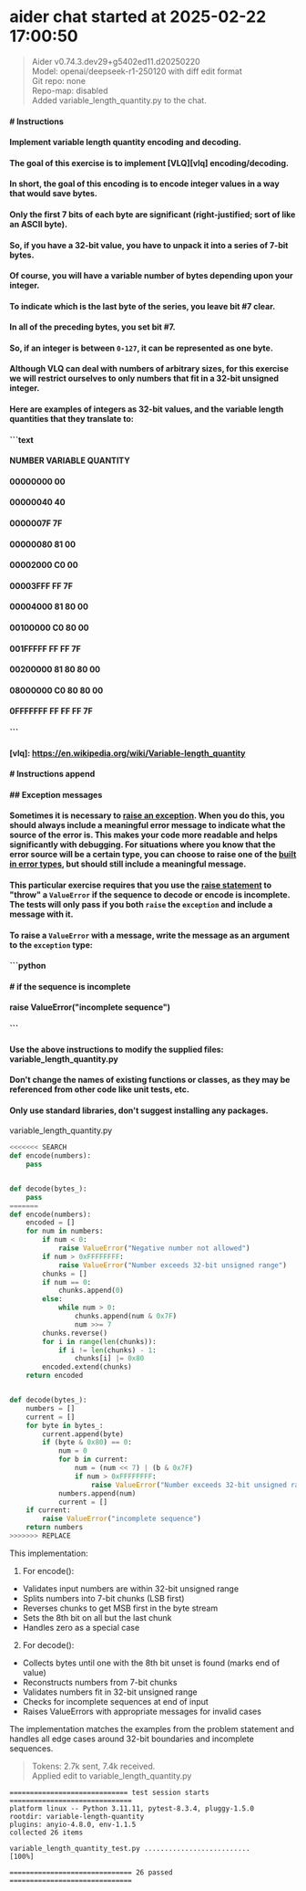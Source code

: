 
# aider chat started at 2025-02-22 17:00:50

> Aider v0.74.3.dev29+g5402ed11.d20250220  
> Model: openai/deepseek-r1-250120 with diff edit format  
> Git repo: none  
> Repo-map: disabled  
> Added variable_length_quantity.py to the chat.  

#### # Instructions  
####   
#### Implement variable length quantity encoding and decoding.  
####   
#### The goal of this exercise is to implement [VLQ][vlq] encoding/decoding.  
####   
#### In short, the goal of this encoding is to encode integer values in a way that would save bytes.  
#### Only the first 7 bits of each byte are significant (right-justified; sort of like an ASCII byte).  
#### So, if you have a 32-bit value, you have to unpack it into a series of 7-bit bytes.  
#### Of course, you will have a variable number of bytes depending upon your integer.  
#### To indicate which is the last byte of the series, you leave bit #7 clear.  
#### In all of the preceding bytes, you set bit #7.  
####   
#### So, if an integer is between `0-127`, it can be represented as one byte.  
#### Although VLQ can deal with numbers of arbitrary sizes, for this exercise we will restrict ourselves to only numbers that fit in a 32-bit unsigned integer.  
#### Here are examples of integers as 32-bit values, and the variable length quantities that they translate to:  
####   
#### ```text  
####  NUMBER        VARIABLE QUANTITY  
#### 00000000              00  
#### 00000040              40  
#### 0000007F              7F  
#### 00000080             81 00  
#### 00002000             C0 00  
#### 00003FFF             FF 7F  
#### 00004000           81 80 00  
#### 00100000           C0 80 00  
#### 001FFFFF           FF FF 7F  
#### 00200000          81 80 80 00  
#### 08000000          C0 80 80 00  
#### 0FFFFFFF          FF FF FF 7F  
#### ```  
####   
#### [vlq]: https://en.wikipedia.org/wiki/Variable-length_quantity  
#### # Instructions append  
####   
#### ## Exception messages  
####   
#### Sometimes it is necessary to [raise an exception](https://docs.python.org/3/tutorial/errors.html#raising-exceptions). When you do this, you should always include a **meaningful error message** to indicate what the source of the error is. This makes your code more readable and helps significantly with debugging. For situations where you know that the error source will be a certain type, you can choose to raise one of the [built in error types](https://docs.python.org/3/library/exceptions.html#base-classes), but should still include a meaningful message.  
####   
#### This particular exercise requires that you use the [raise statement](https://docs.python.org/3/reference/simple_stmts.html#the-raise-statement) to "throw" a `ValueError` if the sequence to decode or encode is incomplete. The tests will only pass if you both `raise` the `exception` and include a message with it.  
####   
#### To raise a `ValueError` with a message, write the message as an argument to the `exception` type:  
####   
#### ```python  
#### # if the sequence is incomplete  
#### raise ValueError("incomplete sequence")  
#### ```  
####   
#### ####  
####   
#### Use the above instructions to modify the supplied files: variable_length_quantity.py  
#### Don't change the names of existing functions or classes, as they may be referenced from other code like unit tests, etc.  
#### Only use standard libraries, don't suggest installing any packages.  

variable_length_quantity.py
```python
<<<<<<< SEARCH
def encode(numbers):
    pass


def decode(bytes_):
    pass
=======
def encode(numbers):
    encoded = []
    for num in numbers:
        if num < 0:
            raise ValueError("Negative number not allowed")
        if num > 0xFFFFFFFF:
            raise ValueError("Number exceeds 32-bit unsigned range")
        chunks = []
        if num == 0:
            chunks.append(0)
        else:
            while num > 0:
                chunks.append(num & 0x7F)
                num >>= 7
        chunks.reverse()
        for i in range(len(chunks)):
            if i != len(chunks) - 1:
                chunks[i] |= 0x80
        encoded.extend(chunks)
    return encoded


def decode(bytes_):
    numbers = []
    current = []
    for byte in bytes_:
        current.append(byte)
        if (byte & 0x80) == 0:
            num = 0
            for b in current:
                num = (num << 7) | (b & 0x7F)
                if num > 0xFFFFFFFF:
                    raise ValueError("Number exceeds 32-bit unsigned range")
            numbers.append(num)
            current = []
    if current:
        raise ValueError("incomplete sequence")
    return numbers
>>>>>>> REPLACE
```

This implementation:

1. For encode():
- Validates input numbers are within 32-bit unsigned range
- Splits numbers into 7-bit chunks (LSB first)
- Reverses chunks to get MSB first in the byte stream
- Sets the 8th bit on all but the last chunk
- Handles zero as a special case

2. For decode():
- Collects bytes until one with the 8th bit unset is found (marks end of value)
- Reconstructs numbers from 7-bit chunks
- Validates numbers fit in 32-bit unsigned range
- Checks for incomplete sequences at end of input
- Raises ValueErrors with appropriate messages for invalid cases

The implementation matches the examples from the problem statement and handles all edge cases around 32-bit boundaries and incomplete sequences.

> Tokens: 2.7k sent, 7.4k received.  
> Applied edit to variable_length_quantity.py  
```
============================= test session starts ==============================
platform linux -- Python 3.11.11, pytest-8.3.4, pluggy-1.5.0
rootdir: variable-length-quantity
plugins: anyio-4.8.0, env-1.1.5
collected 26 items

variable_length_quantity_test.py ..........................              [100%]

============================== 26 passed  ==============================

```